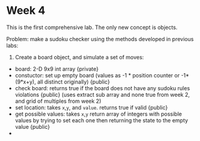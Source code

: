 # Week 4

This is the first comprehensive lab. The only new concept is objects. 

Problem: make a sudoku checker using the methods developed in previous labs:
1. Create a board object, and simulate a set of moves:
  * board: 2-D 9x9 int array {private}
  * constuctor: set up empty board (values as -1 * position counter or -1*(9*x+y), all distinct originally) {public}
  * check board: returns true if the board does not have any sudoku rules violations {public} (uses extract sub array and none true from week 2, and grid of multiples from week 2)
  * set location: takes `x`,`y`, and `value`. returns true if valid {public}
  * get possible values: takes `x`,`y` return array of integers with possible values by trying to set each one then returning the state to the empty value {public}
  * 
  
